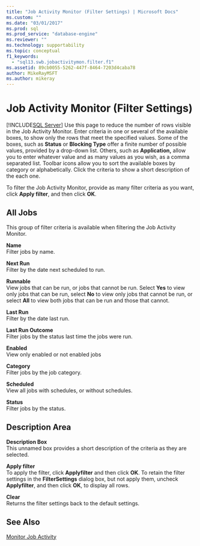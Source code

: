 ```yaml
---
title: "Job Activity Monitor (Filter Settings) | Microsoft Docs"
ms.custom: ""
ms.date: "03/01/2017"
ms.prod: sql
ms.prod_service: "database-engine"
ms.reviewer: ""
ms.technology: supportability
ms.topic: conceptual
f1_keywords: 
  - "sql13.swb.jobactivitymon.filter.f1"
ms.assetid: 89cb0055-5262-447f-8464-7203d4caba78
author: MikeRayMSFT
ms.author: mikeray
---
```

# Job Activity Monitor (Filter Settings)
 [!INCLUDE[SQL Server](../../includes/applies-to-version/_ssnoversion.md)]
  Use this page to reduce the number of rows visible in the Job Activity Monitor. Enter criteria in one or several of the available boxes, to show only the rows that meet the specified values. Some of the boxes, such as **Status** or **Blocking Type** offer a finite number of possible values, provided by a drop-down list. Others, such as **Application,** allow you to enter whatever value and as many values as you wish, as a comma separated list. Toolbar icons allow you to sort the available boxes by category or alphabetically. Click the criteria to show a short description of the each one.  
  
 To filter the Job Activity Monitor, provide as many filter criteria as you want, click **Apply filter**, and then click **OK**.  
  
## All Jobs  
 This group of filter criteria is available when filtering the Job Activity Monitor.  
  
 **Name**  
 Filter jobs by name.  
  
 **Next Run**  
 Filter by the date next scheduled to run.  
  
 **Runnable**  
 View jobs that can be run, or jobs that cannot be run. Select **Yes** to view only jobs that can be run, select **No** to view only jobs that cannot be run, or select **All** to view both jobs that can be run and those that cannot.  
  
 **Last Run**  
 Filter by the date last run.  
  
 **Last Run Outcome**  
 Filter jobs by the status last time the jobs were run.  
  
 **Enabled**  
 View only enabled or not enabled jobs  
  
 **Category**  
 Filter jobs by the job category.  
  
 **Scheduled**  
 View all jobs with schedules, or without schedules.  
  
 **Status**  
 Filter jobs by the status.  
  
## Description Area  
 **Description Box**  
 This unnamed box provides a short description of the criteria as they are selected.  
  
 **Apply filter**  
 To apply the filter, click **Applyfilter** and then click **OK**. To retain the filter settings in the **FilterSettings** dialog box, but not apply them, uncheck **Applyfilter**, and then click **OK**, to display all rows.  
  
 **Clear**  
 Returns the filter settings back to the default settings.  
  
## See Also  
 [Monitor Job Activity](../../ssms/agent/monitor-job-activity.md)  
  
  
